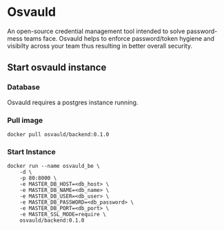 # Osvauld
An open-source credential management tool intended to solve password-mess teams face. Osvauld helps to enforce password/token hygiene and visibilty across your team thus resulting in better overall security.

## Start osvauld instance
### Database
Osvauld requires a postgres instance running. 

### Pull image
```docker pull osvauld/backend:0.1.0```

### Start Instance
```
docker run --name osvauld_be \
    -d \
    -p 80:8000 \
    -e MASTER_DB_HOST=<db_host> \
    -e MASTER_DB_NAME=<db_name> \
    -e MASTER_DB_USER=<db_user> \
    -e MASTER_DB_PASSWORD=<db_password> \
    -e MASTER_DB_PORT=<db_port> \
    -e MASTER_SSL_MODE=require \
    osvauld/backend:0.1.0
```

